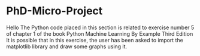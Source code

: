 # PhD-Micro-Project
Hello
The Python code placed in this section is related to exercise number 5 of chapter 1 of the book Python Machine Learning By Example Third Edition
It is possible that in this exercise, the user has been asked to import the matplotlib library and draw some graphs using it.
